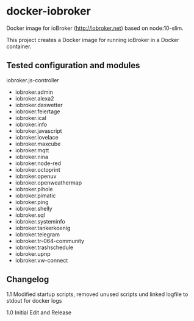 # docker-iobroker
Docker image for ioBroker (http://iobroker.net) based on node:10-slim.

This project creates a Docker image for running ioBroker in a Docker container. 

## Tested configuration and modules
iobroker.js-controller
  + iobroker.admin
  + iobroker.alexa2
  + iobroker.daswetter
  + iobroker.feiertage
  + iobroker.ical
  + iobroker.info
  + iobroker.javascript
  + iobroker.lovelace
  + iobroker.maxcube
  + iobroker.mqtt
  + iobroker.nina
  + iobroker.node-red
  + iobroker.octoprint
  + iobroker.openuv
  + iobroker.openweathermap
  + iobroker.pihole
  + iobroker.pimatic
  + iobroker.ping
  + iobroker.shelly
  + iobroker.sql
  + iobroker.systeminfo
  + iobroker.tankerkoenig
  + iobroker.telegram
  + iobroker.tr-064-community
  + iobroker.trashschedule
  + iobroker.upnp
  + iobroker.vw-connect

## Changelog

1.1 Modified startup scripts, removed unused scripts und linked logfile to stdout for docker logs

1.0 Initial Edit and Release
